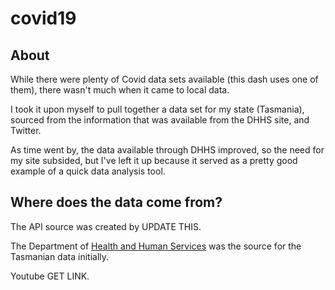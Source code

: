 # covid19

## About
While there were plenty of Covid data sets available (this dash uses one of them), there wasn't much when it came to local data. 

I took it upon myself to pull together a data set for my state (Tasmania), sourced from the information that was available from the DHHS site, and Twitter.

As time went by, the data available through DHHS improved, so the need for my site subsided, but I've left it up because it served as a pretty good example of a quick data analysis tool.

## Where does the data come from?
The API source was created by UPDATE THIS.

The Department of [Health and Human Services](https://www.dhhs.tas.gov.au/news/2020) was the source for the Tasmanian data initially.

Youtube GET LINK.
